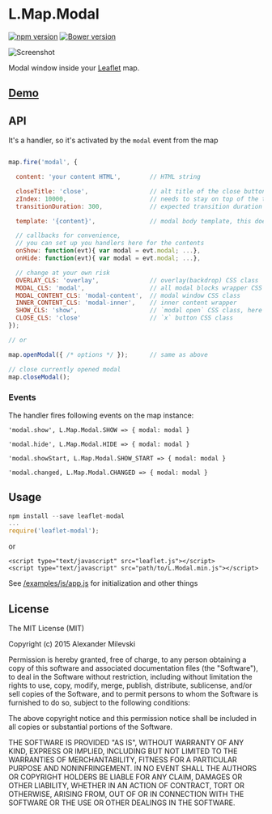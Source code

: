 # L.Map.Modal

[![npm version](https://badge.fury.io/js/leaflet-modal.svg)](http://badge.fury.io/js/leaflet-modal) [![Bower version](https://badge.fury.io/bo/leaflet-modal.svg)](http://badge.fury.io/bo/leaflet-modal)

![Screenshot](http://s30.postimg.org/9zgjh019t/L_Modal.jpg)

Modal window inside your [Leaflet](http://leafletjs.com) map.

## [Demo](https://w8r.github.io/Leaflet.Modal)

## API

It's a handler, so it's activated by the `modal` event from the map

```javascript

map.fire('modal', {

  content: 'your content HTML',        // HTML string

  closeTitle: 'close',                 // alt title of the close button
  zIndex: 10000,                       // needs to stay on top of the things
  transitionDuration: 300,             // expected transition duration

  template: '{content}',               // modal body template, this doesn't include close button and wrappers

  // callbacks for convenience,
  // you can set up you handlers here for the contents
  onShow: function(evt){ var modal = evt.modal; ...},
  onHide: function(evt){ var modal = evt.modal; ...},

  // change at your own risk
  OVERLAY_CLS: 'overlay',              // overlay(backdrop) CSS class
  MODAL_CLS: 'modal',                  // all modal blocks wrapper CSS class
  MODAL_CONTENT_CLS: 'modal-content',  // modal window CSS class
  INNER_CONTENT_CLS: 'modal-inner',    // inner content wrapper
  SHOW_CLS: 'show',                    // `modal open` CSS class, here go your transitions
  CLOSE_CLS: 'close'                   // `x` button CSS class
});

// or

map.openModal({ /* options */ });      // same as above

// close currently opened modal
map.closeModal();
```

### Events

The handler fires following events on the map instance:

`'modal.show', L.Map.Modal.SHOW => { modal: modal }`

`'modal.hide', L.Map.Modal.HIDE => { modal: modal }`

`'modal.showStart, L.Map.Modal.SHOW_START => { modal: modal }`

`'modal.changed, L.Map.Modal.CHANGED => { modal: modal }`

## Usage

```javascript
npm install --save leaflet-modal
...
require('leaflet-modal');
```

or

```
<script type="text/javascript" src="leaflet.js"></script>
<script type="text/javascript" src="path/to/L.Modal.min.js"></script>
```

See [/examples/js/app.js](https://github.com/w8r/Leaflet.Modal/examples/js/app.js) for initialization and other things


## License

The MIT License (MIT)

Copyright (c) 2015 Alexander Milevski

Permission is hereby granted, free of charge, to any person obtaining a copy of
this software and associated documentation files (the "Software"), to deal in
the Software without restriction, including without limitation the rights to
use, copy, modify, merge, publish, distribute, sublicense, and/or sell copies of
the Software, and to permit persons to whom the Software is furnished to do so,
subject to the following conditions:

The above copyright notice and this permission notice shall be included in all
copies or substantial portions of the Software.

THE SOFTWARE IS PROVIDED "AS IS", WITHOUT WARRANTY OF ANY KIND, EXPRESS OR
IMPLIED, INCLUDING BUT NOT LIMITED TO THE WARRANTIES OF MERCHANTABILITY, FITNESS
FOR A PARTICULAR PURPOSE AND NONINFRINGEMENT. IN NO EVENT SHALL THE AUTHORS OR
COPYRIGHT HOLDERS BE LIABLE FOR ANY CLAIM, DAMAGES OR OTHER LIABILITY, WHETHER
IN AN ACTION OF CONTRACT, TORT OR OTHERWISE, ARISING FROM, OUT OF OR IN
CONNECTION WITH THE SOFTWARE OR THE USE OR OTHER DEALINGS IN THE SOFTWARE.
